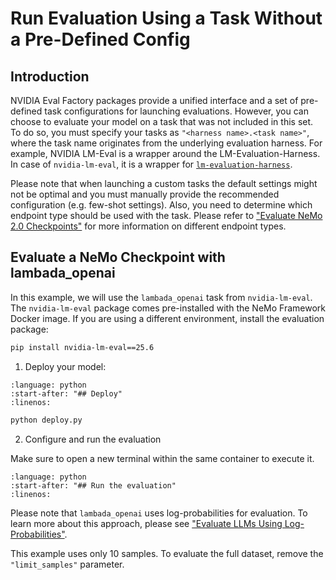 # Run Evaluation Using a Task Without a Pre-Defined Config

## Introduction

NVIDIA Eval Factory packages provide a unified interface and a set of pre-defined task configurations for launching evaluations.
However, you can choose to evaluate your model on a task that was not included in this set.
To do so, you must specify your tasks as `"<harness name>.<task name>"`, where the task name originates from the underlying evaluation harness. For example, NVIDIA LM-Eval is a wrapper around the LM-Evaluation-Harness.
In case of `nvidia-lm-eval`, it is a wrapper for [`lm-evaluation-harness`](https://github.com/EleutherAI/lm-evaluation-harness/).

Please note that when launching a custom tasks the default settings might not be optimal and you must manually provide the recommended configuration (e.g. few-shot settings).
Also, you need to determine which endpoint type should be used with the task.
Please refer to ["Evaluate NeMo 2.0 Checkpoints"](evaluation-doc.md#introduction) for more information on different endpoint types.


## Evaluate a NeMo Checkpoint with lambada_openai

In this example, we will use the `lambada_openai` task from `nvidia-lm-eval`.
The `nvidia-lm-eval` package comes pre-installed with the NeMo Framework Docker image.
If you are using a different environment, install the evaluation package:
```bash
pip install nvidia-lm-eval==25.6
```

1. Deploy your model:
```{literalinclude} ../scripts/snippets/deploy.py
:language: python
:start-after: "## Deploy"
:linenos:
```

```bash
python deploy.py
```

2. Configure and run the evaluation

Make sure to open a new terminal within the same container to execute it.

```{literalinclude} ../scripts/snippets/lambada.py
:language: python
:start-after: "## Run the evaluation"
:linenos:
```

Please note that `lambada_openai` uses log-probabilities for evaluation.
To learn more about this approach, please see ["Evaluate LLMs Using Log-Probabilities"](logprobs.md).

This example uses only 10 samples.
To evaluate the full dataset, remove the `"limit_samples"` parameter.
